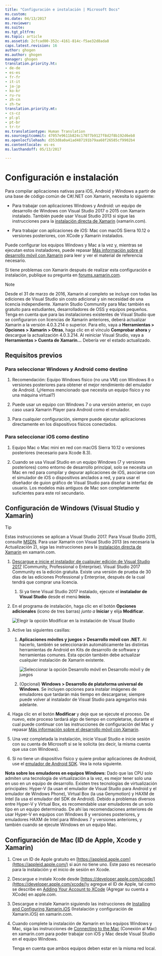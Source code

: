 ```yaml
---
title: "Configuración e instalación | Microsoft Docs"
ms.custom: 
ms.date: 04/13/2017
ms.reviewer: 
ms.suite: 
ms.tgt_pltfrm: 
ms.topic: article
ms.assetid: 2cfcad00-352c-4161-814c-f5ae32d8ada8
caps.latest.revision: 16
author: ghogen
ms.author: ghogen
manager: ghogen
translation.priority.ht:
- de-de
- es-es
- fr-fr
- it-it
- ja-jp
- ko-kr
- ru-ru
- zh-cn
- zh-tw
translation.priority.mt:
- cs-cz
- pl-pl
- pt-br
- tr-tr
ms.translationtype: Human Translation
ms.sourcegitcommit: 47057e9611b824c17077b9127f8d2f8b192d6eb8
ms.openlocfilehash: d353d8a0a41ad487191b79aa68f26585cf9902b4
ms.contentlocale: es-es
ms.lasthandoff: 05/13/2017

---
```

# <a name="setup-and-install"></a>Configuración e instalación
Para compilar aplicaciones nativas para iOS, Android y Windows a partir de una base de código común de C#/.NET con Xamarin, necesita lo siguiente:  
  
-   Para trabajar con aplicaciones Windows y Android: un equipo de desarrollo de Windows con Visual Studio 2017 o 2015 con Xamarin instalado. También puede usar Visual Studio 2013 si sigue las instrucciones para la [instalación directa de Xamarin](https://developer.xamarin.com/guides/cross-platform/getting_started/requirements/#install) (xamarin.com). 
  
-   Para trabajar con aplicaciones de iOS: Mac con macOS Sierra 10.12 o versiones posteriores, con XCode y Xamarin instalados.  
  
 Puede configurar los equipos Windows y Mac a la vez y, mientras se ejecutan estos instaladores, puede repasar [Más información sobre el desarrollo móvil con Xamarin](../cross-platform/learn-about-mobile-development-with-xamarin.md) para leer y ver el material de referencia necesario.  
 
Si tiene problemas con Xamarin después de realizar esta configuración e instalación, publique su pregunta en [forums.xamarin.com](http://forums.xamarin.com/).
  
> [!NOTE]
>  Desde el 31 de marzo de 2016, Xamarin al completo se incluye con todas las ediciones de Visual Studio sin costo adicional y sin necesidad de una licencia independiente. Xamarin Studio Community para Mac también es gratuito para estudiantes, desarrolladores de OSS y equipos pequeños. Tenga en cuenta que para las instalaciones existentes de Visual Studio que se configuraron con licencias de Xamarin anteriores, deberá actualizar Xamarin a la versión 4.0.3.214 o superior. Para ello, vaya a **Herramientas > Opciones > Xamarin > Otras**, haga clic en el vínculo **Comprobar ahora** y descargue la actualización 4.0.3.214. Al reiniciar Visual Studio, vaya a **Herramientas > Cuenta de Xamarin...** Debería ver el estado actualizado.  
  
##  <a name="prereq"></a> Requisitos previos  
  
###  <a name="for-targeting-windows-and-android"></a>Para seleccionar Windows y Android como destino 
  
1.  Recomendación: Equipo Windows físico (no una VM) con Windows 8 o versiones posteriores para obtener el mejor rendimiento del emulador de Android. (¿Hemos mencionado que necesita un equipo físico y no una máquina virtual?)  
  
2.  Puede usar un equipo con Windows 7 o una versión anterior, en cuyo caso usará Xamarin Player para Android como el emulador. 
    
3. Para cualquier configuración, siempre puede ejecutar aplicaciones directamente en los dispositivos físicos conectados.  
  
### <a name="for-targeting-ios"></a>Para seleccionar iOS como destino  
  
1.  Equipo Mac o Mac mini en red con macOS Sierra 10.12 o versiones posteriores (necesario para Xcode 8.3).  
  
2.  Cuando se usa Visual Studio en un equipo Windows (7 y versiones posteriores) como entorno de desarrollo principal, solo se necesita un Mac en red para compilar y depurar aplicaciones de iOS, asociarse con el simulador de iOS o dispositivos anclados a red, y para usar el diseñador de guion gráfico de Visual Studio para diseñar la interfaz de usuario. Los modelos más antiguos de Mac son completamente suficientes para este rol secundario.  
  
##  <a name="windows"></a> Configuración de Windows (Visual Studio y Xamarin)  
  
> [!TIP]
>  Estas instrucciones se aplican a Visual Studio 2017. Para Visual Studio 2015, consulte [MSDN](https://msdn.microsoft.com/en-us/library/mt613162.aspx). Para usar Xamarin con Visual Studio 2013 (es necesaria la Actualización 2), siga las instrucciones para la [instalación directa de Xamarin](https://developer.xamarin.com/guides/cross-platform/getting_started/requirements/#install) en xamarin.com.  
  
1.  [Descargue e inicie el instalador de cualquier edición de Visual Studio 2017](https://www.visualstudio.com/downloads/) (Community, Professional o Enterprise). Visual Studio 2017 Community es la edición gratuita. Existe una versión de prueba de 30 días de las ediciones Professional y Enterprise, después de la cual tendrá que comprar una licencia.  
  
    1.  Si ya tiene Visual Studio 2017 instalado, ejecute el **instalador de Visual Studio** desde el menú **Inicio**.
  
2.  En el programa de instalación, haga clic en el botón **Opciones adicionales** (icono de tres barras) _junto a_ **Iniciar** y elija **Modificar**.  
  
     ![Elegir la opción Modificar en la instalación de Visual Studio](~/cross-platform/media/cross-plat-xamarin-setup-1a.png "Cross-Plat Xamarin Setup 1")  
  
3.  Active las siguientes casillas:  
  
    1.  **Aplicaciones móviles y juegos > Desarrollo móvil con .NET**. Al hacerlo, también se seleccionarán automáticamente las distintas herramientas de Android en Kits de desarrollo de software y herramientas comunes. Esta opción también debe actualizar cualquier instalación de Xamarin existente.  
  
         ![Seleccionar la opción Desarrollo móvil en Desarrollo móvil y de juegos](~/cross-platform/media/cross-plat-xamarin-setup-2a.png "Cross-Plat Xamarin Setup 2")  
  
    2. (Opcional) **Windows > Desarrollo de plataforma universal de Windows**. Se incluyen opciones para instalar imágenes de emuladores que tardarán más tiempo en descargarse; siempre puede volver al instalador de Visual Studio para agregarlos más adelante. 
  
4.  Haga clic en el botón **Modificar** y deje que se ejecute el proceso. De nuevo, este proceso tardará algo de tiempo en completarse, durante el cual puede continuar con las instrucciones de configuración del Mac y repasar [Más información sobre el desarrollo móvil con Xamarin](../cross-platform/learn-about-mobile-development-with-xamarin.md).  
  
5.  Una vez completada la instalación, inicie Visual Studio e inicie sesión con su cuenta de Microsoft si se le solicita (es decir, la misma cuenta que usa con Windows).  
      
6.  Si no tiene un dispositivo físico y quiere probar aplicaciones de Android, use el [emulador de Android SDK](https://developer.xamarin.com/guides/android/deployment,_testing,_and_metrics/debug-on-emulator/android-sdk-emulator/). Vea la nota siguiente.  
  
 **Nota sobre los emuladores en equipos Windows:** Dado que las CPU solo admiten una tecnología de virtualización a la vez, es mejor tener solo una en uso en un equipo de desarrollo. Existen tres tecnologías de virtualización principales: Hyper-V (la usan el emulador de Visual Studio para Android y el emulador de Windows Phone), Virtual Box (la usa Genymotion) y HAXM de Intel (la usa el emulador del SDK de Android). Debido a problemas diversos entre Hyper-V y Virtual Box, es recomendable usar emuladores de un solo tipo en un equipo determinado. De ahí las recomendaciones anteriores de usar Hyper-V en equipos con Windows 8 y versiones posteriores, y emuladores HAXM de Intel para Windows 7 y versiones anteriores, y también cuando se ejecute Windows en un equipo Mac.  
  
##  <a name="mac"></a> Configuración de Mac (ID de Apple, Xcode y Xamarin)  
  
1.  Cree un ID de Apple gratuito en [https://appleid.apple.com](https://appleid.apple.com/) si aún no tiene uno. Este paso es necesario para la instalación y el inicio de sesión en Xcode.  
  
2.  Descargue e instale Xcode desde  [https://developer.apple.com/xcode/](https://developer.apple.com/xcode/)y agregue el ID de Apple, tal como se describe en [Adding Your Account to XCode](https://developer.apple.com/library/content/documentation/IDEs/Conceptual/AppStoreDistributionTutorial/AddingYourAccounttoXcode/AddingYourAccounttoXcode.html#//apple_ref/doc/uid/TP40013839-CH40-SW1) (Agregar su cuenta a XCode) en apple.com.  
  
3.  Descargue e instale Xamarin siguiendo las instrucciones de [Installing and Configuring Xamarin.iOS](http://developer.xamarin.com/guides/ios/getting_started/installation/mac/) (Instalación y configuración de Xamarin.iOS) en xamarin.com.  
  
4.  Cuando complete la instalación de Xamarin en los equipos Windows y Mac, siga las instrucciones de [Connecting to the Mac](http://developer.xamarin.com/guides/ios/getting_started/installation/windows/xamarin-mac-agent/) (Conexión al Mac) en xamarin.com para poder trabajar con iOS y Mac desde Visual Studio en el equipo Windows.  
  
     Tenga en cuenta que ambos equipos deben estar en la misma red local.
